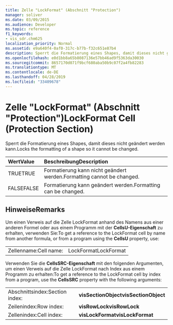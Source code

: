 ```yaml
---
title: Zelle "LockFormat" (Abschnitt "Protection")
manager: soliver
ms.date: 03/09/2015
ms.audience: Developer
ms.topic: reference
f1_keywords:
- vis_sdr.chm625
localization_priority: Normal
ms.assetid: e9a640f4-0af0-317c-b77b-f32c651e87b4
description: Sperrt die Formatierung eines Shapes, damit dieses nicht geändert werden kann.
ms.openlocfilehash: e0d1bb8a65b8087136e57bb46ad9f5363da30030
ms.sourcegitcommit: 8657170d071f9bcf680aba50b9c07f2a4fb82283
ms.translationtype: MT
ms.contentlocale: de-DE
ms.lasthandoff: 04/28/2019
ms.locfileid: "33409678"
---
```

# <a name="lockformat-cell-protection-section"></a><span data-ttu-id="2b296-103">Zelle "LockFormat" (Abschnitt "Protection")</span><span class="sxs-lookup"><span data-stu-id="2b296-103">LockFormat Cell (Protection Section)</span></span>

<span data-ttu-id="2b296-104">Sperrt die Formatierung eines Shapes, damit dieses nicht geändert werden kann.</span><span class="sxs-lookup"><span data-stu-id="2b296-104">Locks the formatting of a shape so it cannot be changed.</span></span>
  
|<span data-ttu-id="2b296-105">**Wert**</span><span class="sxs-lookup"><span data-stu-id="2b296-105">**Value**</span></span>|<span data-ttu-id="2b296-106">**Beschreibung**</span><span class="sxs-lookup"><span data-stu-id="2b296-106">**Description**</span></span>|
|:-----|:-----|
| <span data-ttu-id="2b296-107">TRUE</span><span class="sxs-lookup"><span data-stu-id="2b296-107">TRUE</span></span>  <br/> | <span data-ttu-id="2b296-108">Formatierung kann nicht geändert werden.</span><span class="sxs-lookup"><span data-stu-id="2b296-108">Formatting cannot be changed.</span></span>  <br/> |
| <span data-ttu-id="2b296-109">FALSE</span><span class="sxs-lookup"><span data-stu-id="2b296-109">FALSE</span></span>  <br/> | <span data-ttu-id="2b296-110">Formatierung kann geändert werden.</span><span class="sxs-lookup"><span data-stu-id="2b296-110">Formatting can be changed.</span></span>  <br/> |
   
## <a name="remarks"></a><span data-ttu-id="2b296-111">Hinweise</span><span class="sxs-lookup"><span data-stu-id="2b296-111">Remarks</span></span>

<span data-ttu-id="2b296-112">Um einen Verweis auf die Zelle LockFormat anhand des Namens aus einer anderen Formel oder aus einem Programm mit der **CellsU-Eigenschaft** zu erhalten, verwenden Sie:</span><span class="sxs-lookup"><span data-stu-id="2b296-112">To get a reference to the LockFormat cell by name from another formula, or from a program using the **CellsU** property, use:</span></span> 
  
|||
|:-----|:-----|
| <span data-ttu-id="2b296-113">Zellenname:</span><span class="sxs-lookup"><span data-stu-id="2b296-113">Cell name:</span></span>  <br/> | <span data-ttu-id="2b296-114">LockFormat</span><span class="sxs-lookup"><span data-stu-id="2b296-114">LockFormat</span></span>  <br/> |
   
<span data-ttu-id="2b296-115">Verwenden Sie die **CellsSRC-Eigenschaft** mit den folgenden Argumenten, um einen Verweis auf die Zelle LockFormat nach Index aus einem Programm zu erhalten:</span><span class="sxs-lookup"><span data-stu-id="2b296-115">To get a reference to the LockFormat cell by index from a program, use the **CellsSRC** property with the following arguments:</span></span> 
  
|||
|:-----|:-----|
| <span data-ttu-id="2b296-116">Abschnittsindex:</span><span class="sxs-lookup"><span data-stu-id="2b296-116">Section index:</span></span>  <br/> |<span data-ttu-id="2b296-117">**visSectionObject**</span><span class="sxs-lookup"><span data-stu-id="2b296-117">**visSectionObject**</span></span> <br/> |
| <span data-ttu-id="2b296-118">Zeilenindex:</span><span class="sxs-lookup"><span data-stu-id="2b296-118">Row index:</span></span>  <br/> |<span data-ttu-id="2b296-119">**visRowLock**</span><span class="sxs-lookup"><span data-stu-id="2b296-119">**visRowLock**</span></span> <br/> |
| <span data-ttu-id="2b296-120">Zellenindex:</span><span class="sxs-lookup"><span data-stu-id="2b296-120">Cell index:</span></span>  <br/> |<span data-ttu-id="2b296-121">**visLockFormat**</span><span class="sxs-lookup"><span data-stu-id="2b296-121">**visLockFormat**</span></span> <br/> |
   

